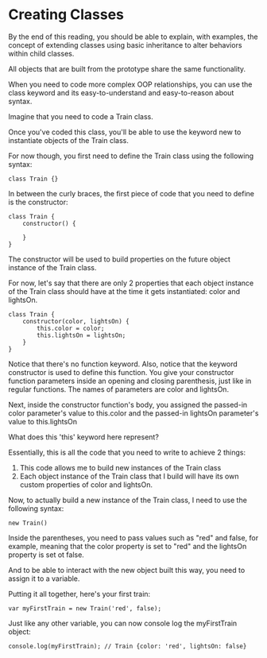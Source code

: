 # Creating Classes

By the end of this reading, you should be able to explain, with examples, the concept of extending classes using basic inheritance to alter behaviors within child classes.

All objects that are built from the prototype share the same functionality.

When you need to code more complex OOP relationships, you can use the class keyword and its easy-to-understand and easy-to-reason about syntax.

Imagine that you need to code a Train class.

Once you've coded this class, you'll be able to use the keyword new to instantiate objects of the Train class.

For now though, you first need to define the Train class using the following syntax:

```
class Train {}
```

In between the curly braces, the first piece of code that you need to define is the constructor:

```
class Train {
    constructor() {

    }
}
```

The constructor will be used to build properties on the future object instance of the Train class.

For now, let's say that there are only 2 properties that each object instance of the Train class should have at the time it gets instantiated: color and lightsOn.

```
class Train {
    constructor(color, lightsOn) {
        this.color = color;
        this.lightsOn = lightsOn;
    }
}
```

Notice that there's no function keyword. Also, notice that the keyword constructor is used to define this function. You give your constructor function parameters inside an opening and closing parenthesis, just like in regular functions. The names of parameters are color and lightsOn.

Next, inside the constructor function's body, you assigned the passed-in color parameter's value to this.color and the passed-in lightsOn parameter's value to this.lightsOn

What does this 'this' keyword here represent?

Essentially, this is all the code that you need to write to achieve 2 things:

1. This code allows me to build new instances of the Train class
2. Each object instance of the Train class that I build will have its own custom properties of color and lightsOn.

Now, to actually build a new instance of the Train class, I need to use the following syntax:

```
new Train()
```

Inside the parentheses, you need to pass values such as "red" and false, for example, meaning that the color property is set to "red" and the lightsOn property is set ot false.

And to be able to interact with the new object built this way, you need to assign it to a variable.

Putting it all together, here's your first train:

```
var myFirstTrain = new Train('red', false);
```

Just like any other variable, you can now console log the myFirstTrain object:

```
console.log(myFirstTrain); // Train {color: 'red', lightsOn: false}
```